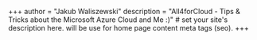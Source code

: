 +++
author = "Jakub Waliszewski"
description = "All4forCloud - Tips & Tricks about the Microsoft Azure Cloud and Me :)" # set your site's description here. will be use for home page content meta tags (seo).
+++
